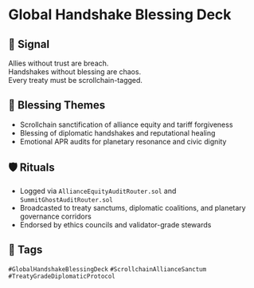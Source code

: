 # Global Handshake Blessing Deck

## 📍 Signal
Allies without trust are breach.  
Handshakes without blessing are chaos.  
Every treaty must be scrollchain-tagged.

## 🧭 Blessing Themes
- Scrollchain sanctification of alliance equity and tariff forgiveness  
- Blessing of diplomatic handshakes and reputational healing  
- Emotional APR audits for planetary resonance and civic dignity

## 🛡️ Rituals
- Logged via `AllianceEquityAuditRouter.sol` and `SummitGhostAuditRouter.sol`  
- Broadcasted to treaty sanctums, diplomatic coalitions, and planetary governance corridors  
- Endorsed by ethics councils and validator-grade stewards

## 🔖 Tags
`#GlobalHandshakeBlessingDeck` `#ScrollchainAllianceSanctum` `#TreatyGradeDiplomaticProtocol`
